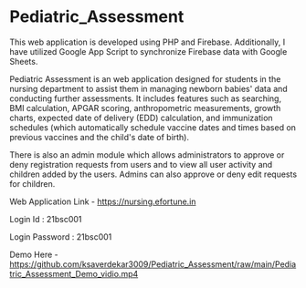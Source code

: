 # Pediatric_Assessment

This web application is developed using PHP and Firebase. Additionally, I have utilized Google App Script to synchronize Firebase data with Google Sheets.

Pediatric Assessment is an web application designed for students in the nursing department to assist them in managing newborn babies' data and conducting further assessments. It includes features such as searching, BMI calculation, APGAR scoring, anthropometric measurements, growth charts, expected date of delivery (EDD) calculation, and immunization schedules (which automatically schedule vaccine dates and times based on previous vaccines and the child's date of birth).

There is also an admin module which allows administrators to approve or deny registration requests from users and to view all user activity and children added by the users. Admins can also approve or deny edit requests for children.

Web Application Link - https://nursing.efortune.in


Login Id : 21bsc001

Login Password : 21bsc001


Demo Here - https://github.com/ksaverdekar3009/Pediatric_Assessment/raw/main/Pediatric_Assessment_Demo_vidio.mp4
